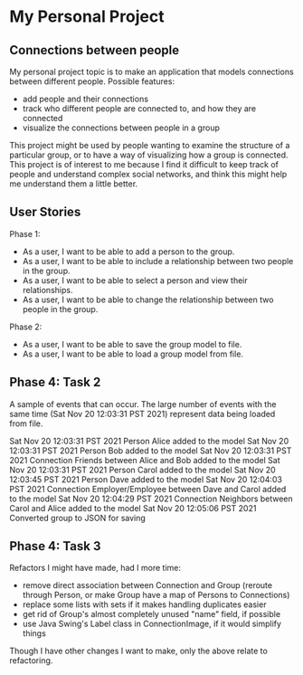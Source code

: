 # My Personal Project

## Connections between people

My personal project topic is to make an application that models connections between different people. 
Possible features:
- add people and their connections
- track who different people are connected to, and how they are connected
- visualize the connections between people in a group

This project might be used by people wanting to examine the structure of a particular group, or to have a way of
visualizing how a group is connected. This project is of interest to me because I find it difficult to keep track of 
people and understand complex social networks, and think this might help me understand them a little better.


## User Stories
Phase 1:
- As a user, I want to be able to add a person to the group.
- As a user, I want to be able to include a relationship between two people in the group.
- As a user, I want to be able to select a person and view their relationships.
- As a user, I want to be able to change the relationship between two people in the group.

Phase 2:
- As a user, I want to be able to save the group model to file.
- As a user, I want to be able to load a group model from file.

## Phase 4: Task 2
A sample of events that can occur. The large number of events with the same time (Sat Nov 20 12:03:31 PST 2021)
represent data being loaded from file.

Sat Nov 20 12:03:31 PST 2021
Person Alice added to the model
Sat Nov 20 12:03:31 PST 2021
Person Bob added to the model
Sat Nov 20 12:03:31 PST 2021
Connection Friends between Alice and Bob added to the model
Sat Nov 20 12:03:31 PST 2021
Person Carol added to the model
Sat Nov 20 12:03:45 PST 2021
Person Dave added to the model
Sat Nov 20 12:04:03 PST 2021
Connection Employer/Employee between Dave and Carol added to the model
Sat Nov 20 12:04:29 PST 2021
Connection Neighbors between Carol and Alice added to the model
Sat Nov 20 12:05:06 PST 2021
Converted group to JSON for saving

## Phase 4: Task 3
Refactors I might have made, had I more time:
- remove direct association between Connection and Group (reroute through Person, or make Group have a map of Persons to
Connections)
- replace some lists with sets if it makes handling duplicates easier
- get rid of Group's almost completely unused "name" field, if possible
- use Java Swing's Label class in ConnectionImage, if it would simplify things

Though I have other changes I want to make, only the above relate to refactoring.